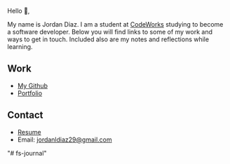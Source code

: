 Hello 👋, 

My name is Jordan Diaz. I am a student at [CodeWorks](https://boisecodeworks.com) studying to become a software developer. Below you will find links to some of my work and ways to get in touch. Included also are my notes and reflections while learning. 

## Work

  + [My Github](https://github.com/JordanlDiaz)
  + [Portfolio](https://JordanlDiaz.github.io/)

## Contact

  + [Resume](https://JordanlDiaz.github.io/resume)
  + Email: jordanldiaz29@gmail.com
  
"# fs-journal" 
